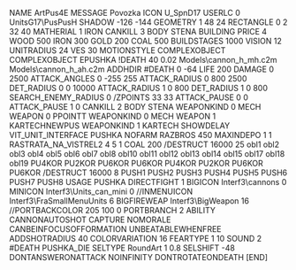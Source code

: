 NAME ArtPus4E
MESSAGE Povozka
ICON U_SpnD17
USERLC 0 UnitsG17\PusPusH SHADOW  -126 -144
GEOMETRY 1 48 24
RECTANGLE 0 2 32 40
MATHERIAL 1 IRON
CANKILL 3 BODY STENA BUILDING
PRICE 4  WOOD 500 IRON 300 GOLD 200 COAL 500
BUILDSTAGES 1000
VISION 12
UNITRADIUS 24
VES 30
MOTIONSTYLE COMPLEXOBJECT
COMPLEXOBJECT EPUSHKA
!DEATH    40 0.02 Models\cannon_h_mh.c2m  Models\cannon_h_ah.c2m
ADDHDIR #DEATH 0 -64
LIFE     200
DAMAGE   0 2500
ATTACK_ANGLES 0 -255 255
ATTACK_RADIUS 0 800 2500
DET_RADIUS 0 0 10000
ATTACK_RADIUS 1 0 800
DET_RADIUS 1 0 800
SEARCH_ENEMY_RADIUS 0
/ZPOINTS 33 33
ATTACK_PAUSE 0 0
ATTACK_PAUSE 1 0
CANKILL   2 BODY STENA
WEAPONKIND 0 MECH
WEAPON 0 PPOINTT
WEAPONKIND 0 MECH
WEAPON 1 KARTECHNEWPUS
WEAPONKIND 1 KARTECH
SHOWDELAY
VIT_UNIT_INTERFACE PUSHKA
NOFARM
RAZBROS 450
MAXINDEPO 1 1
RASTRATA_NA_VISTREL2 4 5 1 COAL 200
/DESTRUCT 16000 25 obl1 obl2 obl3 obl4 obl5 obl6 obl7 obl8 obl10 obl11 obl12 obl13 obl14 obl15 obl17 obl18 obl19 PU4KOR PU2KOR PU6KOR PU6KOR PU4KOR PU2KOR PU6KOR PU6KOR
/DESTRUCT 16000 8 PUSH1 PUSH2 PUSH3 PUSH4 PUSH5 PUSH6 PUSH7 PUSH8
USAGE PUSHKA
DIRECTFIGHT 1
BIGICON Interf3\cannons 0
MINICON Interf3\Units_can_mini 0
//INMENUICON Interf3\FraSmallMenuUnits 6
BIGFIREWEAP Interf3\BigWeapon 16
//PORTBACKCOLOR 205 100 0
PORTBRANCH 2
ABILITY CANNONAUTOSHOT
CAPTURE
NOMORALE
CANBEINFOCUSOFFORMATION
UNBEATABLEWHENFREE
ADDSHOTRADIUS 40
COLORVARIATION 16
FEARTYPE 1 10
SOUND 2 #DEATH PUSHKA_DIE
SELTYPE RoundArt 1 0.8
SELSHIFT -48
DONTANSWERONATTACK
NOINFINITY
DONTROTATEONDEATH
[END]

